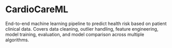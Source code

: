 # CardioCareML
End-to-end machine learning pipeline to predict health risk based on patient clinical data. Covers data cleaning, outlier handling, feature engineering, model training, evaluation, and model comparison across multiple algorithms.
